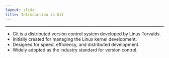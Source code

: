```yaml
---
layout: slide
title: Introduction to Git
---
```


---
- Git is a distributed version control system developed by Linus Torvalds.
- Initially created for managing the Linux kernel development.
- Designed for speed, efficiency, and distributed development.
- Widely adopted as the industry standard for version control.